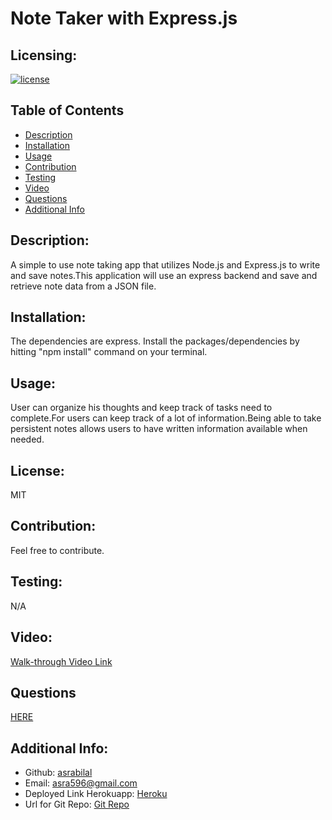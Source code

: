 # Note Taker with Express.js

  ## Licensing:
  [![license](https://img.shields.io/badge/license-MIT-blue)](https://shields.io)

  ## Table of Contents 
  - [Description](#description)
  - [Installation](#installation)
  - [Usage](#usage)
  - [Contribution](#contribution)
  - [Testing](#testing)
  - [Video](#video)
  - [Questions](#questions)
  - [Additional Info](#additional-info)
 

  ## Description:
  A simple to use note taking app that utilizes Node.js and Express.js to write and save notes.This application will use an express backend and save and retrieve note data from a JSON file.

  ## Installation:
  The dependencies are express. Install the packages/dependencies by hitting "npm install" command on your terminal. 

  ## Usage:
  User can organize his thoughts and keep track of tasks need to complete.For users can keep track of a lot of information.Being able to take persistent notes allows users to have written information available when needed.

  ## License:
  MIT

  ## Contribution:
  Feel free to contribute.

  ## Testing:
  N/A

  ## Video:
  [Walk-through Video Link](https://watch.screencastify.com/v/e8MTnzawSnPTlyG3v0DG)
   

  ## Questions
  [HERE](https://github.com/)

   
  
  ## Additional Info:
  - Github: [asrabilal](https://github.com/)
  - Email: asra596@gmail.com 
  - Deployed Link Herokuapp: [Heroku](https://notedottaker.herokuapp.com/notes)
  - Url for Git Repo: [Git Repo](https://github.com/asrabilal/notedottaker.git)
